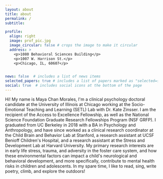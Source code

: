 ```yaml
---
layout: about
title: about
permalink: /
subtitle: 

profile:
  align: right
  image: prof_pic.jpg
  image_circular: false # crops the image to make it circular
  address: >
    <p>1080 Behavioral Sciences Building</p>
    <p>1007 W. Harrison St.</p>
    <p>Chicago, IL, 60607</p>
    

news: false  # includes a list of news items
selected_papers: true # includes a list of papers marked as "selected={true}"
social: true  # includes social icons at the bottom of the page
---
```


Hi! My name is Maya Chan Morales, I'm a clinical psychology doctoral candidate at the University of Illinois at Chicago working at the Socio-Emotional Teaching and Learning (SETL) Lab with Dr. Kate Zinsser. I am the recipient of the Access to Excellence Fellowship, as well as the National Science Foundation Graduate Research Fellowships Program (NSF GRFP). I graduated from UC Berkeley in 2018 with a BA in Psychology and Anthropology, and have since worked as a clinical research coordinator at the Child Brain and Behavior Lab at Stanford, a research assistant at UCSF Benioff Children's Hospital, and a research assistant at the Stress and Development Lab at Harvard University. My primary research interests are in early life stress, trauma, and adversity in the foster care system, and how these environmental factors can impact a child's neurological and behavioral development, and more specifically, contribute to mental health risks in children and adolescents. In my spare time, I like to read, sing, write poetry, climb, and explore the outdoors!
